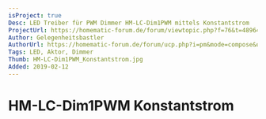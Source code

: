 ```yaml
---
isProject: true
Desc: LED Treiber für PWM Dimmer HM-LC-Dim1PWM mittels Konstantstrom
ProjectUrl: https://homematic-forum.de/forum/viewtopic.php?f=76&t=48964
Author: Gelegenheitsbastler
AuthorUrl: https://homematic-forum.de/forum/ucp.php?i=pm&mode=compose&u=20394
Tags: LED, Aktor, Dimmer
Thumb: HM-LC-Dim1PWM_Konstantstrom.jpg
Added: 2019-02-12
---
```


# HM-LC-Dim1PWM Konstantstrom
